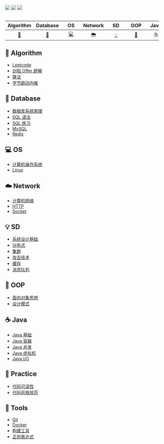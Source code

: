 <div align="left">
    <a href="https://gitstar-ranking.com/repositories"> <img src="https://badgen.net/badge/Rank/2125032?icon=github&color=4ab8a1"></a>
    <a href="https://github.com/Ynot1996/CS-Notes"> <img src="https://badgen.net/github/stars/Ynot1996/CS-Notes?icon=github&color=4ab8a1"></a>
    <a href="https://github.com/Ynot1996/CS-Notes"> <img src="https://badgen.net/github/forks/Ynot1996/CS-Notes?icon=github&color=4ab8a1"></a>
</div><br>

<!-- 因排版需要，使用"&nbsp;"(不間斷空格)來調整間距 -->
<!-- [:img:](#subject_name) 前面[]為圖示;後面()為索引,索引須小寫 -->


| Algorithm | Database | &nbsp;&nbsp;&nbsp;OS&nbsp;&nbsp;&nbsp; | Network | &nbsp;&nbsp;&nbsp;SD&nbsp;&nbsp;&nbsp; | &nbsp;&nbsp;OOP&nbsp;&nbsp; | &nbsp;Java&nbsp; | Practice | &nbsp;Tools&nbsp; |  
| :---: | :----: | :---: | :----: | :----: | :----: | :----: | :----: | :----: | 
| [:pencil:](#pencil-algorithm) | [:file_folder:](#file_folder-database) | [:computer:](#computer-os) | [:cloud:](#cloud-network) | [:bulb:](#bulb-sd) | [:art:](#art-oop) | [:coffee:](#coffee-java) | [:1st_place_medal:](#1st_place_medal-practice) | [:wrench:](#wrench-tools) | 


## :pencil: Algorithm

- [Leetcode](https://github.com/Ynot1996/CS/Algorithm/Leetcode.md)
- [剑指 Offer 题解](https://github.com/CyC2018/CS-Notes/blob/master/notes/剑指%20Offer%20题解%20-%20目录.md)
- [算法](https://github.com/CyC2018/CS-Notes/blob/master/notes/算法%20-%20目录.md)
- [字节跳动内推](assets/内推.md)

## :file_folder: Database

- [数据库系统原理](https://github.com/CyC2018/CS-Notes/blob/master/notes/数据库系统原理.md)
- [SQL 语法](https://github.com/CyC2018/CS-Notes/blob/master/notes/SQL%20语法.md)
- [SQL 练习](https://github.com/CyC2018/CS-Notes/blob/master/notes/SQL%20练习.md)
- [MySQL](https://github.com/CyC2018/CS-Notes/blob/master/notes/MySQL.md)
- [Redis](https://github.com/CyC2018/CS-Notes/blob/master/notes/Redis.md)

## :computer: OS

- [计算机操作系统](https://github.com/CyC2018/CS-Notes/blob/master/notes/计算机操作系统%20-%20目录.md)
- [Linux](https://github.com/CyC2018/CS-Notes/blob/master/notes/Linux.md)

## :cloud: Network 

- [计算机网络](https://github.com/CyC2018/CS-Notes/blob/master/notes/计算机网络%20-%20目录.md)
- [HTTP](https://github.com/CyC2018/CS-Notes/blob/master/notes/HTTP.md)
- [Socket](https://github.com/CyC2018/CS-Notes/blob/master/notes/Socket.md)

## :bulb: SD 

- [系统设计基础](https://github.com/CyC2018/CS-Notes/blob/master/notes/系统设计基础.md)
- [分布式](https://github.com/CyC2018/CS-Notes/blob/master/notes/分布式.md)
- [集群](https://github.com/CyC2018/CS-Notes/blob/master/notes/集群.md)
- [攻击技术](https://github.com/CyC2018/CS-Notes/blob/master/notes/攻击技术.md)
- [缓存](https://github.com/CyC2018/CS-Notes/blob/master/notes/缓存.md)
- [消息队列](https://github.com/CyC2018/CS-Notes/blob/master/notes/消息队列.md)

## :art: OOP

- [面向对象思想](https://github.com/CyC2018/CS-Notes/blob/master/notes/面向对象思想.md)
- [设计模式](https://github.com/CyC2018/CS-Notes/blob/master/notes/设计模式%20-%20目录.md)

## :coffee: Java

- [Java 基础](https://github.com/CyC2018/CS-Notes/blob/master/notes/Java%20基础.md)
- [Java 容器](https://github.com/CyC2018/CS-Notes/blob/master/notes/Java%20容器.md)
- [Java 并发](https://github.com/CyC2018/CS-Notes/blob/master/notes/Java%20并发.md)
- [Java 虚拟机](https://github.com/CyC2018/CS-Notes/blob/master/notes/Java%20虚拟机.md)
- [Java I/O](https://github.com/CyC2018/CS-Notes/blob/master/notes/Java%20IO.md)

## :1st_place_medal: Practice 

- [代码可读性](https://github.com/CyC2018/CS-Notes/blob/master/notes/代码可读性.md)
- [代码风格规范](https://github.com/CyC2018/CS-Notes/blob/master/notes/代码风格规范.md)
  
## :wrench: Tools 

- [Git](https://github.com/CyC2018/CS-Notes/blob/master/notes/Git.md)
- [Docker](https://github.com/CyC2018/CS-Notes/blob/master/notes/Docker.md)
- [构建工具](https://github.com/CyC2018/CS-Notes/blob/master/notes/构建工具.md)
- [正则表达式](https://github.com/CyC2018/CS-Notes/blob/master/notes/正则表达式.md)


